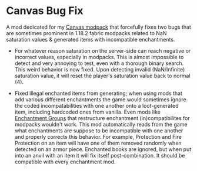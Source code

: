 # Canvas Bug Fix

A mod dedicated for my [Canvas modpack](https://github.com/ConqAra/Canvas) that forcefully fixes two bugs that are sometimes prominent in 1.18.2 fabric modpacks related to NaN saturation values & generated items with incompatible enchantments.

- For whatever reason saturation on the server-side can reach negative or incorrect values, especially in modpacks. This is almost impossible to detect and very annoying to test, even with a thorough binary search. This weird behavior is now fixed. Upon detecting invalid (NaN/Infinite) saturation value, it will reset the player's saturation value back to normal (4).

- Fixed illegal enchanted items from generating; when using mods that add various different enchantments the game would sometimes ignore the coded incompatabilities with one another onto a loot-generated item, including hardcoded ones from vanilla. Even mods like [Enchantment Groups](https://modrinth.com/mod/enchantmentgroups) that restructure enchantment (in)compatibilites for modpacks wouldn't work. This mod automatically reads from the game what enchantments are suppose to be incompatible with one another and properly corrects this behavior. For example, Protection and Fire Protection on an item will have one of them removed randomly when detected on an armor piece. Enchanted books are ignored, but when put into an anvil with an item it will fix itself post-combination. It should be compatible with every enchantment mod.
